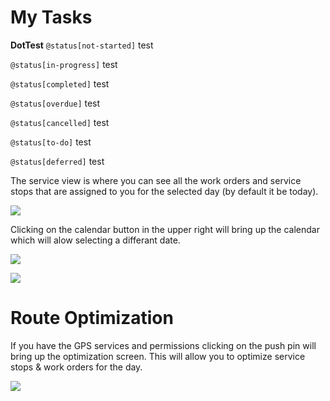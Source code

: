 # My Tasks

**DotTest**
`@status[not-started]` test

`@status[in-progress]` test

`@status[completed]` test

`@status[overdue]` test

`@status[cancelled]` test

`@status[to-do]` test

`@status[deferred]` test

The service view is where you can see all the work orders and service stops that are assigned to you for the selected day (by default it be today).

![](https://wiselibrary.blob.core.windows.net/docs/Mobile/ServiceView.png)

Clicking on the calendar button in the upper right will bring up the calendar which will alow selecting a differant date.

![](https://wiselibrary.blob.core.windows.net/docs/Mobile/CalendarButton.png)

![](https://wiselibrary.blob.core.windows.net/docs/Mobile/Calendar.png)

# Route Optimization

If you have the GPS services and permissions clicking on the push pin will bring up the optimization screen. This will allow you to optimize service stops & work orders for the day.

![](https://wiselibrary.blob.core.windows.net/docs/Mobile/LocationIcon.png)



